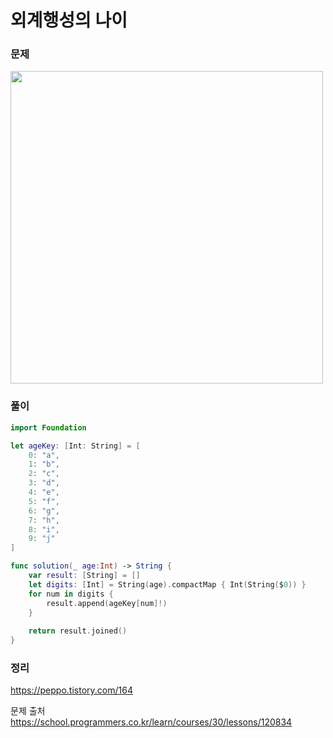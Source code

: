 #  외계행성의 나이

### 문제
<img src="https://user-images.githubusercontent.com/64088377/199134098-830a1a37-74c6-4ff2-b78a-7dc551430b7c.png" width="500" >


### 풀이 <br>
```swift 
import Foundation

let ageKey: [Int: String] = [
    0: "a",
    1: "b",
    2: "c",
    3: "d",
    4: "e",
    5: "f",
    6: "g",
    7: "h",
    8: "i",
    9: "j"
]

func solution(_ age:Int) -> String {
    var result: [String] = []
    let digits: [Int] = String(age).compactMap { Int(String($0)) }
    for num in digits {
        result.append(ageKey[num]!)
    }
    
    return result.joined()
}
```

### 정리 <br>
https://peppo.tistory.com/164

문제 출처 <br>
https://school.programmers.co.kr/learn/courses/30/lessons/120834
